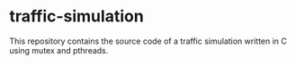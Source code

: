 # traffic-simulation

This repository contains the source code of a traffic simulation written in C using mutex and pthreads. 
